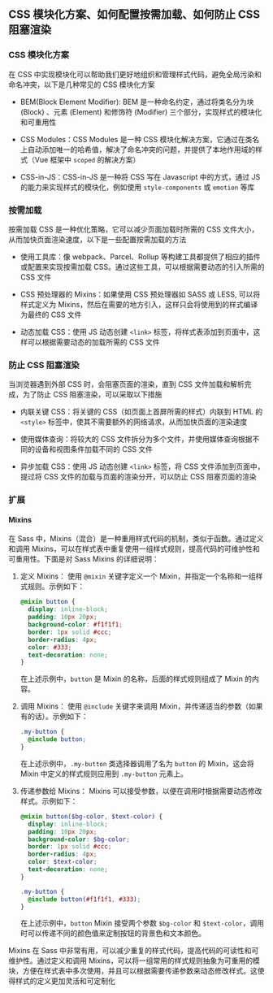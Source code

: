 ## CSS 模块化方案、如何配置按需加载、如何防止 CSS 阻塞渲染

### CSS 模块化方案

在 CSS 中实现模块化可以帮助我们更好地组织和管理样式代码，避免全局污染和命名冲突，以下是几种常见的 CSS 模块化方案

- BEM(Block Element Modifier): BEM 是一种命名约定，通过将类名分为块 (Block) 、元素 (Element) 和修饰符 (Modifier) 三个部分，实现样式的模块化和可重用性

- CSS Modules：CSS Modules 是一种 CSS 模块化解决方案，它通过在类名上自动添加唯一的哈希值，解决了命名冲突的问题，并提供了本地作用域的样式（Vue 框架中 `scoped` 的解决方案）

- CSS-in-JS：CSS-in-JS 是一种将 CSS 写在 Javascript 中的方式，通过 JS 的能力来实现样式的模块化，例如使用 `style-components` 或 `emotion` 等库

### 按需加载

按需加载 CSS 是一种优化策略，它可以减少页面加载时所需的 CSS 文件大小，从而加快页面渲染速度，以下是一些配置按需加载的方法

- 使用工具库：像 webpack、Parcel、Rollup 等构建工具都提供了相应的插件或配置来实现按需加载 CSS。通过这些工具，可以根据需要动态的引入所需的 CSS 文件

- CSS 预处理器的 Mixins：如果使用 CSS 预处理器如 SASS 或 LESS, 可以将样式定义为 Mixins，然后在需要的地方引入，这样只会将使用到的样式编译为最终的 CSS 文件

- 动态加载 CSS：使用 JS 动态创建 `<link>` 标签，将样式表添加到页面中，这样可以根据需要动态的加载所需的 CSS 文件

### 防止 CSS 阻塞渲染

当浏览器遇到外部 CSS 时，会阻塞页面的渲染，直到 CSS 文件加载和解析完成，为了防止 CSS 阻塞渲染，可以采取以下措施

- 内联关键 CSS：将关键的 CSS（如页面上首屏所需的样式）内联到 HTML 的 `<style>` 标签中，使其不需要额外的网络请求，从而加快页面的渲染速度

- 使用媒体查询：将较大的 CSS 文件拆分为多个文件，并使用媒体查询根据不同的设备和视图条件加载不同的 CSS 文件

- 异步加载 CSS：使用 JS 动态创建 `<link>` 标签，将 CSS 文件添加到页面中，提过将 CSS 文件的加载与页面的渲染分开，可以防止 CSS 阻塞页面的渲染

### 扩展

#### Mixins

在 Sass 中，Mixins（混合）是一种重用样式代码的机制，类似于函数。通过定义和调用 Mixins，可以在样式表中重复使用一组样式规则，提高代码的可维护性和可重用性。下面是对 Sass Mixins 的详细说明：

1. 定义 Mixins：
   使用 `@mixin` 关键字定义一个 Mixin，并指定一个名称和一组样式规则。示例如下：

   ```scss
   @mixin button {
     display: inline-block;
     padding: 10px 20px;
     background-color: #f1f1f1;
     border: 1px solid #ccc;
     border-radius: 4px;
     color: #333;
     text-decoration: none;
   }
   ```

   在上述示例中，`button` 是 Mixin 的名称，后面的样式规则组成了 Mixin 的内容。

2. 调用 Mixins：
   使用 `@include` 关键字来调用 Mixin，并传递适当的参数（如果有的话）。示例如下：

   ```scss
   .my-button {
     @include button;
   }
   ```

   在上述示例中，`.my-button` 类选择器调用了名为 `button` 的 Mixin，这会将 Mixin 中定义的样式规则应用到 `.my-button` 元素上。

3. 传递参数给 Mixins：
   Mixins 可以接受参数，以便在调用时根据需要动态修改样式。示例如下：

   ```scss
   @mixin button($bg-color, $text-color) {
     display: inline-block;
     padding: 10px 20px;
     background-color: $bg-color;
     border: 1px solid #ccc;
     border-radius: 4px;
     color: $text-color;
     text-decoration: none;
   }

   .my-button {
     @include button(#f1f1f1, #333);
   }
   ```

   在上述示例中，`button` Mixin 接受两个参数 `$bg-color` 和 `$text-color`，调用时可以传递不同的颜色值来定制按钮的背景色和文本颜色。

Mixins 在 Sass 中非常有用，可以减少重复的样式代码，提高代码的可读性和可维护性。通过定义和调用 Mixins，可以将一组常用的样式规则抽象为可重用的模块，方便在样式表中多次使用，并且可以根据需要传递参数来动态修改样式。这使得样式的定义更加灵活和可定制化
